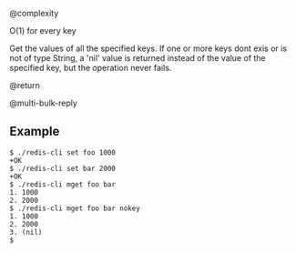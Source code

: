 @complexity

O(1) for every key


Get the values of all the specified keys. If one or more keys dont exis
or is not of type String, a 'nil' value is returned instead of the value
of the specified key, but the operation never fails.

@return

@multi-bulk-reply

## Example

    $ ./redis-cli set foo 1000
    +OK
    $ ./redis-cli set bar 2000
    +OK
    $ ./redis-cli mget foo bar
    1. 1000
    2. 2000
    $ ./redis-cli mget foo bar nokey
    1. 1000
    2. 2000
    3. (nil)
    $
